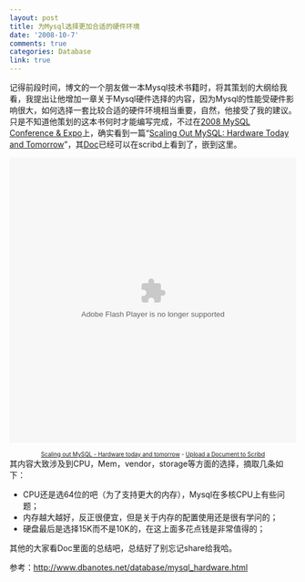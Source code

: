 ```yaml
---
layout: post
title: 为Mysql选择更加合适的硬件环境
date: '2008-10-7'
comments: true
categories: Database
link: true
---
```

记得前段时间，博文的一个朋友做一本Mysql技术书籍时，将其策划的大纲给我看，我提出让他增加一章关于Mysql硬件选择的内容，因为Mysql的性能受硬件影响很大，如何选择一套比较合适的硬件环境相当重要，自然，他接受了我的建议。
只是不知道他策划的这本书何时才能编写完成，不过在<a href="http://en.oreilly.com/mysql2008/public/content/home">2008 MySQL Conference &amp; Expo</a>上，确实看到一篇“<a href="http://en.oreilly.com/mysql2008/public/schedule/detail/2292">Scaling Out MySQL: Hardware Today and Tomorrow</a>”，其<a href="http://www.scribd.com/doc/2569227/Scaling-out-MySQL-Hardware-today-and-tomorrow">Doc</a>已经可以在scribd上看到了，嵌到这里。

<object id="doc_553508041949909" width="100%" height="500" classid="clsid:d27cdb6e-ae6d-11cf-96b8-444553540000" codebase="http://download.macromedia.com/pub/shockwave/cabs/flash/swflash.cab#version=6,0,40,0"><param name="quality" value="high" /><param name="play" value="true" /><param name="loop" value="true" /><param name="scale" value="showall" /><param name="wmode" value="opaque" /><param name="devicefont" value="false" /><param name="menu" value="true" /><param name="allowFullScreen" value="true" /><param name="allowScriptAccess" value="always" /><param name="salign" value="" /><param name="src" value="http://documents.scribd.com/ScribdViewer.swf?document_id=2569227&amp;access_key=key-1oxw4alcnm1fikb5hoie&amp;page=&amp;version=1&amp;auto_size=true&amp;viewMode=" /><param name="pluginspage" value="http://www.macromedia.com/go/getflashplayer" /><param name="allowfullscreen" value="true" /><param name="allowscriptaccess" value="always" /><embed id="doc_553508041949909" width="100%" height="500" type="application/x-shockwave-flash" src="http://documents.scribd.com/ScribdViewer.swf?document_id=2569227&amp;access_key=key-1oxw4alcnm1fikb5hoie&amp;page=&amp;version=1&amp;auto_size=true&amp;viewMode=" quality="high" play="true" loop="true" scale="showall" wmode="opaque" devicefont="false" menu="true" allowFullScreen="true" allowScriptAccess="always" salign="" pluginspage="http://www.macromedia.com/go/getflashplayer" allowfullscreen="true" allowscriptaccess="always" /></object>
<div style="font-size: 10px; text-align: center; width: 100%;"><a href="http://www.scribd.com/doc/2569227/Scaling-out-MySQL-Hardware-today-and-tomorrow">Scaling out MySQL - Hardware today and tomorrow</a> - <a href="http://www.scribd.com/upload">Upload a Document to Scribd</a></div>
其内容大致涉及到CPU，Mem，vendor，storage等方面的选择，摘取几条如下：
<ul>
	<li>CPU还是选64位的吧（为了支持更大的内存），Mysql在多核CPU上有些问题；</li>
	<li>内存越大越好，反正很便宜，但是关于内存的配置使用还是很有学问的；</li>
	<li>硬盘最后是选择15K而不是10K的，在这上面多花点钱是非常值得的；</li>
</ul>
其他的大家看Doc里面的总结吧，总结好了别忘记share给我哈。

参考：http://www.dbanotes.net/database/mysql_hardware.html
